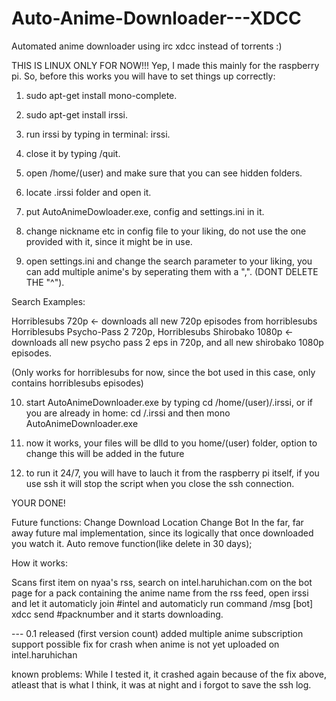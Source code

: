 Auto-Anime-Downloader---XDCC
============================

Automated anime downloader using irc xdcc instead of torrents :)

THIS IS LINUX ONLY FOR NOW!!!
Yep, I made this mainly for the raspberry pi.
So, before this works you will have to set things up correctly:

1. sudo apt-get install mono-complete.

2. sudo apt-get install irssi.

3. run irssi by typing in terminal: irssi.

4. close it by typing /quit.

5. open /home/(user) and make sure that you can see hidden folders.

6. locate .irssi folder and open it.

7. put AutoAnimeDowloader.exe, config and settings.ini in it.

8. change nickname etc in config file to your liking, do not use the one provided with it, since it might be in use.

9. open settings.ini and change the search parameter to your liking, you can add multiple anime's by seperating them with a ",".
(DONT DELETE THE "^"). 

Search Examples: 

Horriblesubs 720p <- downloads all new 720p episodes from horriblesubs
Horriblesubs Psycho-Pass 2 720p, Horriblesubs Shirobako 1080p <-downloads all new psycho pass 2 eps in 720p, and all new shirobako 1080p episodes.

(Only works for horriblesubs for now, since the bot used in this case, only contains horriblesubs episodes)

10. start AutoAnimeDownloader.exe by typing cd /home/(user)/.irssi, or if you are already in home: cd /.irssi and then mono AutoAnimeDownloader.exe

11. now it works, your files will be dlld to you home/(user) folder, option to change this will be added in the future

12. to run it 24/7, you will have to lauch it from the raspberry pi itself, if you use ssh it will stop the script when you close the ssh connection.

YOUR DONE!


Future functions:
Change Download Location 
Change Bot
In the far, far away future mal implementation, since its logically that once downloaded you watch it.
Auto remove function(like delete in 30 days);

How it works:

Scans first item on nyaa's rss, search on intel.haruhichan.com on the bot page for a pack containing the anime name from the rss feed, open irssi and let it automaticly join #intel and automaticly run command /msg [bot] xdcc send #packnumber and it starts downloading.

--- 0.1 released (first version count)
added multiple anime subscription support
possible fix for crash when anime is not yet uploaded on intel.haruhichan

known problems:
While I tested it, it crashed again because of the fix above, atleast that is what I think, it was at night and i forgot to save the ssh log.